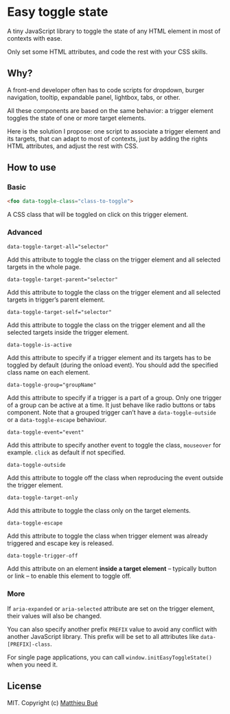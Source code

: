# Easy toggle state

A tiny JavaScript library to toggle the state of any HTML element in most of contexts with ease.

Only set some HTML attributes, and code the rest with your CSS skills.

## Why?

A front-end developer often has to code scripts for dropdown, burger navigation, tooltip, expandable panel, lightbox, tabs, or other.

All these components are based on the same behavior: a trigger element toggles the state of one or more target elements.

Here is the solution I propose: one script to associate a trigger element and its targets, that can adapt to most of contexts, just by adding the rights HTML attributes, and adjust the rest with CSS.

## How to use

### Basic

```html
<foo data-toggle-class="class-to-toggle">
```
A CSS class that will be toggled on click on this trigger element.

###	Advanced

```
data-toggle-target-all="selector"
```
Add this attribute to toggle the class on the trigger element and all selected targets in the whole page.

```
data-toggle-target-parent="selector"
```
Add this attribute to toggle the class on the trigger element and all selected targets in trigger’s parent element.

```
data-toggle-target-self="selector"
```
Add this attribute to toggle the class on the trigger element and all the selected targets inside the trigger element.

```
data-toggle-is-active
```
Add this attribute to specify if a trigger element and its targets has to be toggled by default (during the onload event). You should add the specified class name on each element.

```
data-toggle-group="groupName"
```
Add this attribute to specify if a trigger is a part of a group. Only one trigger of a group can be active at a time. It just behave like radio buttons or tabs component.
Note that a grouped trigger can’t have a ``data-toggle-outside`` or a ``data-toggle-escape`` behaviour.

```
data-toggle-event="event"
```
Add this attribute to specify another event to toggle the class, ``mouseover`` for example. ``click`` as default if not specified.

```
data-toggle-outside
```
Add this attribute to toggle off the class when reproducing the event outside the trigger element.

```
data-toggle-target-only
```
Add this attribute to toggle the class only on the target elements.

```
data-toggle-escape
```
Add this attribute to toggle the class when trigger element was already triggered and escape key is released.

```
data-toggle-trigger-off
```
Add this attribute on an element __inside a target element__ – typically button or link – to enable this element to toggle off.

### More

If ``aria-expanded`` or ``aria-selected`` attribute are set on the trigger element, their values will also be changed.

You can also specify another prefix ``PREFIX`` value to avoid any conflict with another JavaScript library. This prefix will be set to all attributes like ``data-[PREFIX]-class``.

For single page applications, you can call ``window.initEasyToggleState()`` when you need it.

## License

MIT. Copyright (c) [Matthieu Bué](https://twikito.com)
